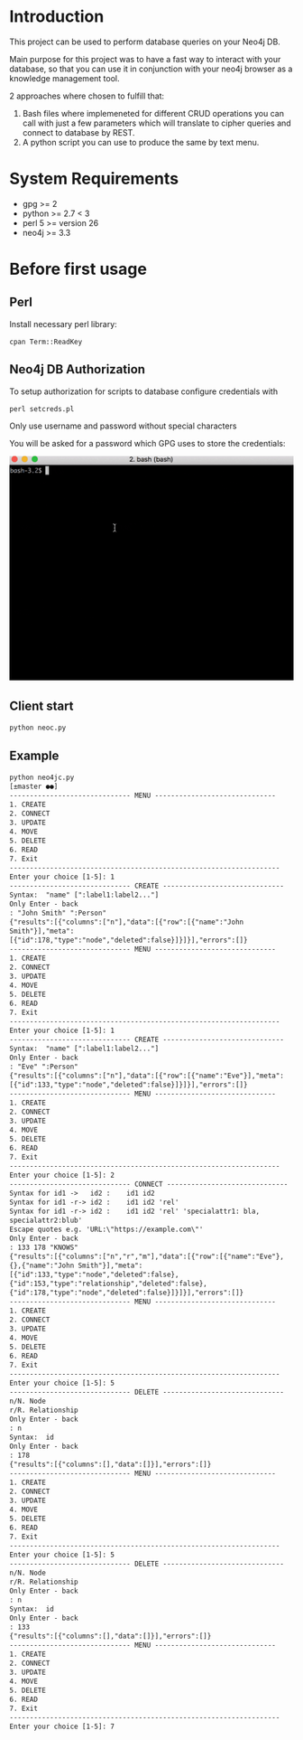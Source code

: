 # Introduction

This project can be used to perform database queries on your Neo4j DB. 

Main purpose for this project was to have a fast way to interact with your database, so that you can use it in conjunction with your neo4j browser as a knowledge management tool. 

2 approaches where chosen to fulfill that:

1. Bash files where implemeneted for different CRUD operations you can call with just a few parameters which will translate to cipher queries and connect to database by REST.
2. A python script you can use to produce the same by text menu.

# System Requirements

- gpg >= 2
- python >= 2.7 < 3
- perl 5 >= version 26 
- neo4j >= 3.3

# Before first usage

## Perl
Install necessary perl library:

``` 
cpan Term::ReadKey
```

## Neo4j DB Authorization

To setup authorization for scripts to database
configure credentials with 

```
perl setcreds.pl
```

Only use username and password without special characters

You will be asked for a password which GPG uses to store the credentials:

![set credentials](documentation/setcreds.gif "Set credentials")

## Client start

```
python neoc.py
```

## Example

```
python neo4jc.py                                                      [±master ●●]
------------------------------ MENU ------------------------------
1. CREATE
2. CONNECT
3. UPDATE
4. MOVE
5. DELETE
6. READ
7. Exit
-------------------------------------------------------------------
Enter your choice [1-5]: 1
------------------------------ CREATE ------------------------------
Syntax:	 "name" [":label1:label2..."]
Only Enter - back
: "John Smith" ":Person"
{"results":[{"columns":["n"],"data":[{"row":[{"name":"John Smith"}],"meta":[{"id":178,"type":"node","deleted":false}]}]}],"errors":[]}
------------------------------ MENU ------------------------------
1. CREATE
2. CONNECT
3. UPDATE
4. MOVE
5. DELETE
6. READ
7. Exit
-------------------------------------------------------------------
Enter your choice [1-5]: 1
------------------------------ CREATE ------------------------------
Syntax:	 "name" [":label1:label2..."]
Only Enter - back
: "Eve" ":Person"
{"results":[{"columns":["n"],"data":[{"row":[{"name":"Eve"}],"meta":[{"id":133,"type":"node","deleted":false}]}]}],"errors":[]}
------------------------------ MENU ------------------------------
1. CREATE
2. CONNECT
3. UPDATE
4. MOVE
5. DELETE
6. READ
7. Exit
-------------------------------------------------------------------
Enter your choice [1-5]: 2
------------------------------ CONNECT ------------------------------
Syntax for id1 ->	id2 :	 id1 id2
Syntax for id1 -r->	id2 :	 id1 id2 'rel'
Syntax for id1 -r->	id2 :	 id1 id2 'rel' 'specialattr1: bla, specialattr2:blub'
Escape quotes e.g. 'URL:\"https://example.com\"'
Only Enter - back
: 133 178 "KNOWS"
{"results":[{"columns":["n","r","m"],"data":[{"row":[{"name":"Eve"},{},{"name":"John Smith"}],"meta":[{"id":133,"type":"node","deleted":false},{"id":153,"type":"relationship","deleted":false},{"id":178,"type":"node","deleted":false}]}]}],"errors":[]}
------------------------------ MENU ------------------------------
1. CREATE
2. CONNECT
3. UPDATE
4. MOVE
5. DELETE
6. READ
7. Exit
-------------------------------------------------------------------
Enter your choice [1-5]: 5
------------------------------ DELETE ------------------------------
n/N. Node
r/R. Relationship
Only Enter - back
: n
Syntax:	 id
Only Enter - back
: 178
{"results":[{"columns":[],"data":[]}],"errors":[]}
------------------------------ MENU ------------------------------
1. CREATE
2. CONNECT
3. UPDATE
4. MOVE
5. DELETE
6. READ
7. Exit
-------------------------------------------------------------------
Enter your choice [1-5]: 5
------------------------------ DELETE ------------------------------
n/N. Node
r/R. Relationship
Only Enter - back
: n
Syntax:	 id
Only Enter - back
: 133
{"results":[{"columns":[],"data":[]}],"errors":[]}
------------------------------ MENU ------------------------------
1. CREATE
2. CONNECT
3. UPDATE
4. MOVE
5. DELETE
6. READ
7. Exit
-------------------------------------------------------------------
Enter your choice [1-5]: 7
```
